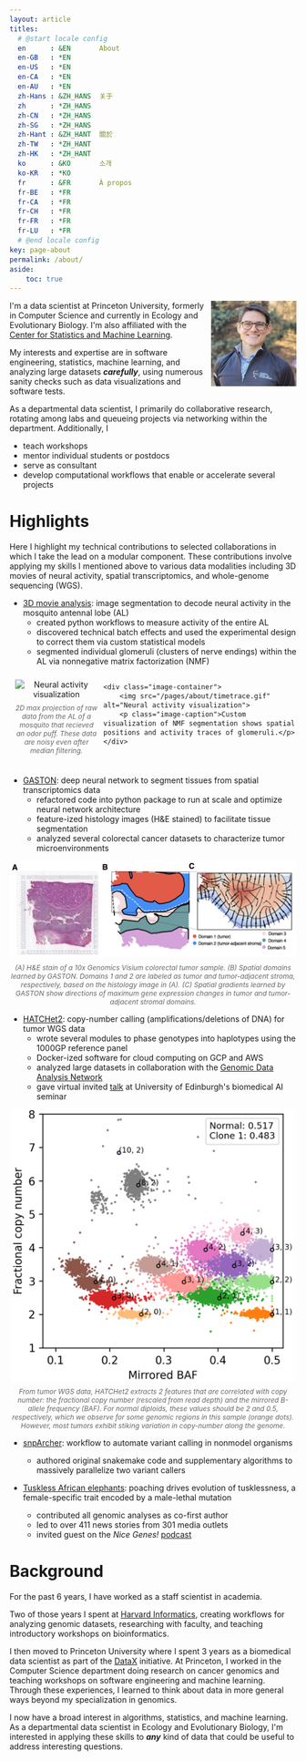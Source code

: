 ```yaml
---
layout: article
titles:
  # @start locale config
  en      : &EN       About
  en-GB   : *EN
  en-US   : *EN
  en-CA   : *EN
  en-AU   : *EN
  zh-Hans : &ZH_HANS  关于
  zh      : *ZH_HANS
  zh-CN   : *ZH_HANS
  zh-SG   : *ZH_HANS
  zh-Hant : &ZH_HANT  關於
  zh-TW   : *ZH_HANT
  zh-HK   : *ZH_HANT
  ko      : &KO       소개
  ko-KR   : *KO
  fr      : &FR       À propos
  fr-BE   : *FR
  fr-CA   : *FR
  fr-CH   : *FR
  fr-FR   : *FR
  fr-LU   : *FR
  # @end locale config
key: page-about
permalink: /about/
aside:
    toc: true
---
```


<img align="right" src="/pages/about/headshot.jpg" style="width:150px;height:150px;">

I'm a data scientist at Princeton University, formerly in Computer Science and currently in Ecology and Evolutionary Biology. I'm also affiliated with the [Center for Statistics and Machine Learning](https://csml.princeton.edu/).

My interests and expertise are in software engineering, statistics, machine learning, and analyzing large datasets ***carefully***, using numerous sanity checks such as data visualizations and software tests. 


As a departmental data scientist, I primarily do collaborative research, rotating among labs and queueing projects via networking within the department. Additionally, I 

- teach workshops
- mentor individual students or postdocs
- serve as consultant
- develop computational workflows that enable or accelerate several projects


# Highlights

Here I highlight my technical contributions to selected collaborations in which I take the lead on a modular component. These contributions involve applying my skills I mentioned above to various data modalities including 3D movies of neural activity, spatial transcriptomics, and whole-genome sequencing (WGS).

- [3D movie analysis](https://github.com/brian-arnold/whole_AL_segmentation): image segmentation to decode neural activity in the mosquito antennal lobe (AL)
  - created python workflows to measure activity of the entire AL
  - discovered technical batch effects and used the experimental design to correct them via custom statistical models
  - segmented individual glomeruli (clusters of nerve endings) within the AL via nonnegative matrix factorization (NMF)


<!-- Ensure there is a clear separation between HTML and any Markdown elements -->
<style>
.container {
    display: flex;
    justify-content: center;  /* Align items to the center horizontally */
    align-items: flex-start;  /* Align items to the top vertically */
    flex-wrap: nowrap;  /* Prevents the items from wrapping */
}

.image-container {
    width: 400px; /* Updated width according to your new image size */
    text-align: center;
    margin: 10px;  /* Adds margin to create some space between the image containers */
}

.image-container img {
    display: block;
    width: 100%;  /* Image will scale with the container */
    height: auto;
}

.image-caption {
    color: #666;
    font-style: italic;
    font-size: 12px;
    margin-top: 8px;
}
</style>


<div class="container">  <!-- Parent container to hold both image containers -->
    <div class="image-container">
        <img src="/pages/about/raw.gif" alt="Neural activity visualization">
        <p class="image-caption">2D max projection of raw data from the AL of a mosquito that recieved an odor puff. These data are noisy even after median filtering.</p>
    </div>

    <div class="image-container">
        <img src="/pages/about/timetrace.gif"  alt="Neural activity visualization">
        <p class="image-caption">Custom visualization of NMF segmentation shows spatial positions and activity traces of glomeruli.</p>
    </div>
</div>
<!-- Ensure there is a clear separation between HTML and any Markdown elements -->


- [GASTON](https://www.biorxiv.org/content/10.1101/2023.10.10.561757v1): deep neural network to segment tissues from spatial transcriptomics data
  - refactored code into python package to run at scale and optimize neural network architecture
  - feature-ized histology images (H&E stained) to facilitate tissue segmentation
  - analyzed several colorectal cancer datasets to characterize tumor microenvironments


<!-- Ensure there is a clear separation between HTML and any Markdown elements -->
<div style="text-align: center;">
    <img src="/pages/about/GASTON.png" alt="GASTON" style="width: 800px;">
    <p class="image-caption">(A) H&E stain of a 10x Genomics Visium colorectal tumor sample. (B) Spatial domains learned by GASTON. Domains 1 and 2 are labeled as tumor and tumor-adjacent stroma, respectively, based on the histology image in (A). (C) Spatial gradients learned by GASTON show directions of maximum gene expression changes in tumor and tumor-adjacent stromal domains.</p>
</div>
<!-- Ensure there is a clear separation between HTML and any Markdown elements -->


- [HATCHet2](https://genomebiology.biomedcentral.com/articles/10.1186/s13059-024-03267-x): copy-number calling (amplifications/deletions of DNA) for tumor WGS data
    - wrote several modules to phase genotypes into haplotypes using the 1000GP reference panel
    - Docker-ized software for cloud computing on GCP and AWS
    - analyzed large datasets in collaboration with the [Genomic Data Analysis Network](https://docs.gdc.cancer.gov/Encyclopedia/pages/Genomic_Data_Analysis_Network/)
    - gave virtual invited [talk](https://web.inf.ed.ac.uk/cdt/biomedical-ai/events/events-past#uoe_featurebox_e98a5cc58bf69187c764e7147d3f1d965:~:text=Brian%20Arnold%2C%20Senior%20Data%20Scientist%2C%20Princeton%20University.) at University of Edinburgh's biomedical AI seminar


<!-- Ensure there is a clear separation between HTML and any Markdown elements -->
<div style="text-align: center;">
    <img src="/pages/about/HATCHET.png" alt="HATCHET" style="width: 500px;">
    <p class="image-caption">From tumor WGS data, HATCHet2 extracts 2 features that are correlated with copy number: the fractional copy number (rescaled from read depth) and the mirrored B-allele frequency (BAF). For normal diploids, these values should be 2 and 0.5, respectively, which we observe for some genomic regions in this sample (orange dots). However, most tumors exhibit stiking variation in copy-number along the genome. </p>
</div>
<!-- Ensure there is a clear separation between HTML and any Markdown elements -->


- [snpArcher](https://academic.oup.com/mbe/article/41/1/msad270/7466717): workflow to automate variant calling in nonmodel organisms
    - authored original snakemake code and supplementary algorithms to massively parallelize two variant callers


- [Tuskless African elephants](https://www.science.org/doi/10.1126/science.abe7389): poaching drives evolution of tusklessness, a female-specific trait encoded by a male-lethal mutation
    - contributed all genomic analyses as co-first author
    - led to over 411 news stories from 301 media outlets
    - invited guest on the *Nice Genes!* [podcast](https://podcasts.apple.com/ca/podcast/nodding-our-tusks-to-heroic-mutations/id1622851335?i=1000574742314)


# Background

For the past 6 years, I have worked as a staff scientist in academia. 

Two of those years I spent at [Harvard Informatics](https://informatics.fas.harvard.edu/pages/about.html), creating workflows for analyzing genomic datasets, researching with faculty, and teaching introductory workshops on bioinformatics. 

I then moved to Princeton University where I spent 3 years as a biomedical data scientist as part of the [DataX](https://csml.princeton.edu/datax-home) initiative. At Princeton, I worked in the Computer Science department doing research on cancer genomics and teaching workshops on software engineering and machine learning. Through these experiences, I learned to think about data in more general ways beyond my specialization in genomics. 

I now have a broad interest in algorithms, statistics, and machine learning. As a departmental data scientist in Ecology and Evolutionary Biology, I'm interested in applying these skills to ***any*** kind of data that could be useful to address interesting questions. 
